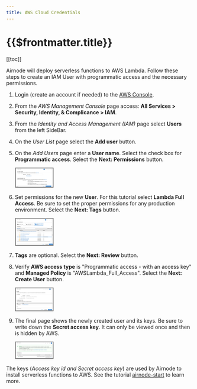 ```yaml
---
title: AWS Cloud Credentials
---
```


# {{$frontmatter.title}}

[[toc]]

Airnode will deploy serverless functions to AWS Lambda. Follow these steps to create an IAM User with programmatic access and the necessary permissions.

1. Login (create an account if needed) to the [AWS Console](https://console.aws.amazon.com/).

1. From the *AWS Management Console* page access: **All Services > Security, Identity, & Complicance > IAM**.

1. From the *Identity and Access Management (IAM)* page select **Users** from the left SideBar.

1. On the *User List* page select the **Add user** button.

1. On the *Add Users* page enter a **User name**. Select the check box for **Programmatic access**. Select the **Next: Permissions** button.

    <img style="border:solid gray 2px" src="./images-aws/aws-user.png" alt="drawing" width="100"/>

1. Set permissions for the new **User**. For this tutorial select **Lambda Full Access**. Be sure to set the proper permissions for any production environment. Select the **Next: Tags** button.

    <img style="border:solid gray 2px" src="./images-aws/aws-set-permissions.png" alt="drawing" width="100"/>

1. **Tags** are optional. Select the **Next: Review** button.

1. Verify **AWS access type** is "Programmatic access - with an access key" and **Managed Policy** is "AWSLambda_Full_Access". Select the **Next: Create User** button.
    
    <img style="border:solid gray 2px" src="./images-aws/aws-verify.png" alt="drawing" width="100"/>

1. The final page shows the newly created user and its keys. Be sure to write down the **Secret access key**. It can only be viewed once and then is hidden by AWS.

    <img style="border:solid gray 2px" src="./images-aws/aws-keys.png" alt="drawing" width="100"/>

The keys (*Access key id and Secret access key*) are used by Airnode to install serverless functions to AWS. See the tutorial [airnode-start](../tutorials/airnode-starter.html) to learn more.
